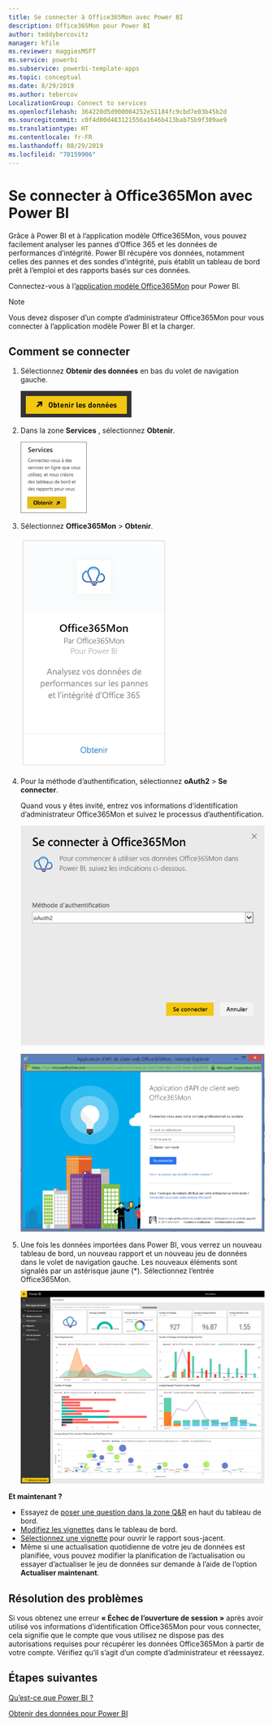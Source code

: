 ```yaml
---
title: Se connecter à Office365Mon avec Power BI
description: Office365Mon pour Power BI
author: teddybercovitz
manager: kfile
ms.reviewer: maggiesMSFT
ms.service: powerbi
ms.subservice: powerbi-template-apps
ms.topic: conceptual
ms.date: 8/29/2019
ms.author: tebercov
LocalizationGroup: Connect to services
ms.openlocfilehash: 364220d5d900004252e51184fc9cbd7e03b45b2d
ms.sourcegitcommit: c0f4d00d483121556a1646b413bab75b9f309ae9
ms.translationtype: HT
ms.contentlocale: fr-FR
ms.lasthandoff: 08/29/2019
ms.locfileid: "70159906"
---
```

# <a name="connect-to-office365mon-with-power-bi"></a>Se connecter à Office365Mon avec Power BI
Grâce à Power BI et à l’application modèle Office365Mon, vous pouvez facilement analyser les pannes d’Office 365 et les données de performances d’intégrité. Power BI récupère vos données, notamment celles des pannes et des sondes d’intégrité, puis établit un tableau de bord prêt à l’emploi et des rapports basés sur ces données.

Connectez-vous à l’[application modèle Office365Mon](https://app.powerbi.com/groups/me/getdata/services/office365mon) pour Power BI.

>[!NOTE]
>Vous devez disposer d’un compte d’administrateur Office365Mon pour vous connecter à l’application modèle Power BI et la charger.

## <a name="how-to-connect"></a>Comment se connecter
1. Sélectionnez **Obtenir des données** en bas du volet de navigation gauche.
   
   ![](media/service-connect-to-office365mon/pbi_getdata.png)
2. Dans la zone **Services** , sélectionnez **Obtenir**.
   
   ![](media/service-connect-to-office365mon/pbi_getservices.png) 
3. Sélectionnez **Office365Mon** \> **Obtenir**.
   
   ![](media/service-connect-to-office365mon/o365mon.png)
4. Pour la méthode d’authentification, sélectionnez **oAuth2** \> **Se connecter**.
   
   Quand vous y êtes invité, entrez vos informations d’identification d’administrateur Office365Mon et suivez le processus d’authentification.
   
   ![](media/service-connect-to-office365mon/creds.png)
   
   ![](media/service-connect-to-office365mon/creds2.png)
5. Une fois les données importées dans Power BI, vous verrez un nouveau tableau de bord, un nouveau rapport et un nouveau jeu de données dans le volet de navigation gauche. Les nouveaux éléments sont signalés par un astérisque jaune (\*). Sélectionnez l’entrée Office365Mon.
   
   ![](media/service-connect-to-office365mon/dashboard4.png)

**Et maintenant ?**

* Essayez de [poser une question dans la zone Q&R](consumer/end-user-q-and-a.md) en haut du tableau de bord.
* [Modifiez les vignettes](service-dashboard-edit-tile.md) dans le tableau de bord.
* [Sélectionnez une vignette](consumer/end-user-tiles.md) pour ouvrir le rapport sous-jacent.
* Même si une actualisation quotidienne de votre jeu de données est planifiée, vous pouvez modifier la planification de l’actualisation ou essayer d’actualiser le jeu de données sur demande à l’aide de l’option **Actualiser maintenant**.

## <a name="troubleshooting"></a>Résolution des problèmes
Si vous obtenez une erreur **« Échec de l’ouverture de session »** après avoir utilisé vos informations d’identification Office365Mon pour vous connecter, cela signifie que le compte que vous utilisez ne dispose pas des autorisations requises pour récupérer les données Office365Mon à partir de votre compte. Vérifiez qu’il s’agit d’un compte d’administrateur et réessayez.

## <a name="next-steps"></a>Étapes suivantes
[Qu’est-ce que Power BI ?](power-bi-overview.md)

[Obtenir des données pour Power BI](service-get-data.md)

